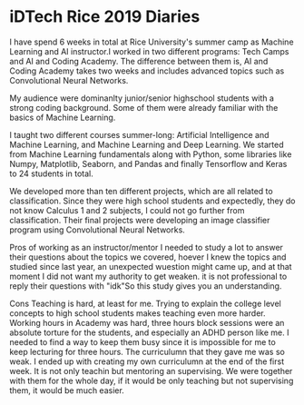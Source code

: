 # iDTech Rice 2019 Diaries

I have spend 6 weeks in total at Rice University's summer camp as Machine Learning and AI instructor.I worked in 
two different programs: Tech Camps and AI and Coding Academy.
The difference between them is, AI and Coding Academy takes two weeks and includes advanced topics such as Convolutional Neural Networks.

My audience were dominanlty junior/senior highschool students with a strong coding background. Some of them were already familiar with the basics of Machine Learning.

I taught two different courses summer-long: Artificial Intelligence and Machine Learning, and Machine Learning and Deep Learning. We started from Machine Learning fundamentals along with Python, some libraries like Numpy, Matplotlib, Seaborn, and Pandas and finally Tensorflow and Keras to 24 students in total.

We developed more than ten different projects, which are all related to classification. Since they were high school students and expectedly, they do not know Calculus 1 and 2 subjects, I could not go further from classification. Their final projects were developing an image classifier program using Convolutional Neural Networks.

Pros of working as an instructor/mentor
I needed to study a lot to answer their questions about the topics we covered, hoever I knew the topics and studied since last year, an unexpected wuestion might came up, and at that moment I did not want my authority to get weaken. it is not professional to reply their questions with "idk"So this study gives you an understanding.

Cons
Teaching is hard, at least for me. Trying to explain the college level concepts to high school students makes teaching even more harder. 
Working hours in Academy was hard, three hours block sessions were an absolute torture for the students, and especially an ADHD person like me. I needed to find a way to keep them busy since it is impossible for me to keep lecturing for three hours. 
The curriculumn that they gave me was so weak. I ended up with creating my own curriculumn at the end of the first week.
It is not only teachin but mentoring an supervising. We were together with them for the whole day, if it would be only teaching but not supervising them, it would be much easier. 


